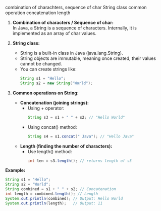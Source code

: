 combination of charachters, sequence of char
String class
common operation 
concatenation
length


1. **Combination of characters / Sequence of char:**  
   In Java, a String is a sequence of characters. Internally, it is implemented as an array of char values.

2. **String class:**  
   - String is a built-in class in Java (java.lang.String).
   - String objects are immutable, meaning once created, their values cannot be changed.
   - You can create strings like:  
     ```java
     String s1 = "Hello";
     String s2 = new String("World");
     ```

3. **Common operations on String:**

   - **Concatenation (joining strings):**
     - Using + operator:
       ```java
       String s3 = s1 + " " + s2; // "Hello World"
       ```
     - Using concat() method:
       ```java
       String s4 = s1.concat(" Java"); // "Hello Java"
       ```
   - **Length (finding the number of characters):**
     - Use length() method:
       ```java
       int len = s3.length(); // returns length of s3
       ```

**Example:**
```java
String s1 = "Hello";
String s2 = "World";
String combined = s1 + " " + s2; // Concatenation
int length = combined.length(); // Length
System.out.println(combined); // Output: Hello World
System.out.println(length);   // Output: 11
```

